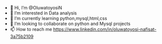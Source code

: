 - 👋 Hi, I’m @OluwatoyosiN
- 👀 I’m interested in Data analysis
- 🌱 I’m currently learning python,mysql,html,css
- 💞️ I’m looking to collaborate on python and Mysql projects
- 📫 How to reach me https://www.linkedin.com/in/oluwatoyosi-nafisat-3a75b2109

<!---
OluwatoyosiN/OluwatoyosiN is a ✨ special ✨ repository because its `README.md` (this file) appears on your GitHub profile.
You can click the Preview link to take a look at your changes.
--->
